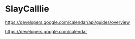 # SlayCalllie

https://developers.google.com/calendar/api/guides/overview

https://developers.google.com/calendar
